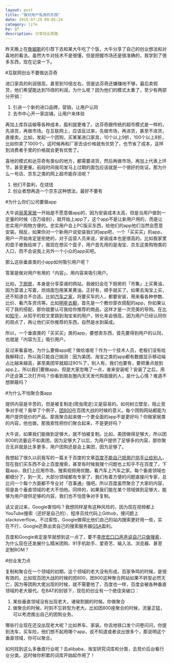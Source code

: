 ```yaml
---
layout: post
title: "做对用户有用的东西"
date: 2015-07-29 09:05:24
category: life
by: gf
description: 分享创业思路
---
```

昨天晚上在[詹姆斯](http://www.ppcren.com/)的引荐下去和某大牛吃了个饭，大牛分享了自己的创业想法和对喜地的看法。虽然大牛对技术不是很懂，但是把握市场还是很准确的，我学到了很多东西，现在记录一下。

#互联网创业不要做达芬奇

进口家具的利润很高，甚至到10倍左右，但是达芬奇还嫌赚地不够，最后卖假货，他们希望能达到15倍的利润，为什么呢？因为他们的模式太重了，至少有两部分开销：

1. 引进一个新的进口品牌，营销，让用户认同
2. 去市中心开一家店铺，让用户来体验

再加上库存运输等各种成本，盈利就更难了。达芬奇跟传统的超市模式是一样的，先进货，再做市场。在互联网上，应该反过来，先做市场，再进货，甚至不进货，直接卖。比如，发起一个团购，买某某进口家具，10个以上9折，100个以上8折，比如你卖了1000个。这时候再和厂家去谈价格就有优势了，也节省了成本，这样到消费者手里的价格就会更有优势了。

喜地的模式和达芬奇有类似的地方，都需要进货，然后再做市场，再加上代表上环节，甚至更重。前段时间我司发马上过期的面包应该就是一个很好的佐证。那为什么一号店、京东之类的网上超市能存活呢？

1. 他们不盈利，在烧钱
2. 创业者想再造一个京东这种想法，最好不要有

#为什么你们公司要做app

大牛说[丽芙家居](http://www.lifevc.com/)一开始是不愿意做app的，因为安装成本太高，但是当用户做到一定量的时候（百万级别），就开始上app了，这个app不是让新用户用的，而是让忠实用户购物方便的。忠实用户会上PC版买东西，给他们的app他们当然会愿意安装。相反，如果你对一个新用户说安装我们的app吧，一个「买买买」的app，用户一开始肯定是拒绝的，对于运营人员来说，安装成本也是很高的。比如我家里的盘子被我给摔了，我现在想买个盘子，用户首先用的是淘宝、京东这类购物类的入口，而不会说我上另外一个小众的app买吧。

那么这些垂直类的小app如何吸引用户呢？

答案是做对用户有用的「内容」，用内容来吸引用户。

比如，[下厨房](http://www.xiachufang.com/)，本身是分享菜谱的网站，我媳妇会在下厨房的「市集」上买黄油，因为菜谱上写着，烘焙面包用某某黄油，正好有，顺手就买了。如果去淘宝上买，还不知道合不合适。比如[汽车之家](http://www.autohome.com.cn/)，将要买车的人，都要安装，用来看各种参数、比价、看汽车资讯等。比如[明星衣橱](http://www.hichao.com/)，首先是一个教你穿衣搭配的app，你如果认可了我的搭配，那你就要认可我给你推荐的商品，这样才是一次完美的导购。在比如[知乎](http://www.zhihu.com/)，从知乎的软文里跳到淘宝来的用户，转化率会很高，因为用户已经认同你的观点了，再让他们买你推荐的东西，自然是水到渠成。

所以，一个垂直类的「买买买」类的app，要想卖东西，首先要得到用户的认同，也就是「内容为王」吸引用户。

反过来看喜地，为什么要做app呢？做给谁呢？作为一个技术人员，老板们没有给我解释过，所以我只能自己揣测：因为美团、淘宝之类的app都有数据显示移动端占比越来越高，甚至美团早就超过90%了，别人有，我们也要有，要把重点放到app上，所以我们要做app。但是大家忽略了一点，谁来安装呢？安装了之后，用户还会第二次打开吗？你看到朋友圈内天天发代购面膜的人，是什么心情？难道不想屏蔽吗？

#为什么不怕聚合类app

提供内容是辛苦的，但是被复制走(爬虫爬走)又是容易的。如何树立壁垒，阻止竞争对手呢？我举了个例子，[团800](http://www.tuan800.com)在百团大战的时候的意义。每个团购网站都能为用户提供低价的产品，那我聚合起来做一个更全面的app不是更好吗？你做家居类的内容，他也做，那我索性把你们聚合起来，不是更好吗？

大牛说，如果我们能做到足够大，就不怕被复制。比如，美团做得足够大，所以团800的流量远不如美团，因为足够大了以后，为用户提供了足够多的内容，那你聚合无非就是比多更多，用户团购还是会上美团，因为足够了。

我想起了很久以前我写的一篇关于百度的文章[百度不能自己把用户拱手让给别人](http://www.gfzj.us/tech/89.html)，现在我们买东西不会上百度搜索，甚至有时候我搜个问题也上知乎不在百度了，下载app，我们上应用市场，搜索视频用优酷，看汽车上汽车之家。每个垂直领域也都细分了，到一天，大部分领域都有专家了，我们有着方便的问题直接问专家，总比问一个每个方面都不专业对「百事通」强吧。所以百度虽然聚合了大家的内容，但是各个垂直领域的老大不怕他。同样的，如果我们能在某个领域做到足够大，能够为用户提供足够的内容，我们也不怕竞争对手复制。

话又说过来，Google害怕吗？我想同样是有这种风险的，因为现在视频都上YouTube搜索（还好是自己的）、程序员找代码上Github，搜问题上stackoverflow。不过索性，Google做得比他们自己的站内搜索更好用一些，实在不行，Google还靠出卖自己的搜索服务器[GSA](https://www.google.com/work/search/products/gsa.html)盈利。

百度和Google肯定是早就想到这一点了，要不[李彦宏口口声声说自己只做搜索](http://money.163.com/12/0326/15/7THHPJ6F00253B0H_all.html)，为什么现在还发展什么糯米团购、91手机助手、爱奇艺、输入法、浏览器、甚至定制ROM？


#创业发力点

复制和聚合在一个领域的初期，这个领域的老大没有形成，百家争鸣的时候，是很有效的。比如现百团大战的时候的团800，团800这种聚合网站如果不转型必然灭亡，因为等团购大佬出现的时候，就不需要他了，百度也一样，百度会被各种垂直领域的老大替代。在BAT的封锁下，现在的创业有一个绝佳突破口：

1. 某些垂直领域没有出现老大，诸侯割据的时候。你做聚合
2. 做聚合的时候，时刻不忘转型为老大。比如团800座聚合的时候，流量正猛，可以考虑推出自己的团购业务。

哪些行业现在还没出现老大呢？比如养车、家装。你去地铁口发个问卷问问，你提到洗车，买车险，他们想不起用哪个app，说不知道或者说出很多个，那说明这个垂直领域，你可以聚合。

如何找到这么多垂直行业呢？去alibaba、淘宝研究词库和分类，去竞价后台看行业分类。这时候你积累的词库开始起作用了！


